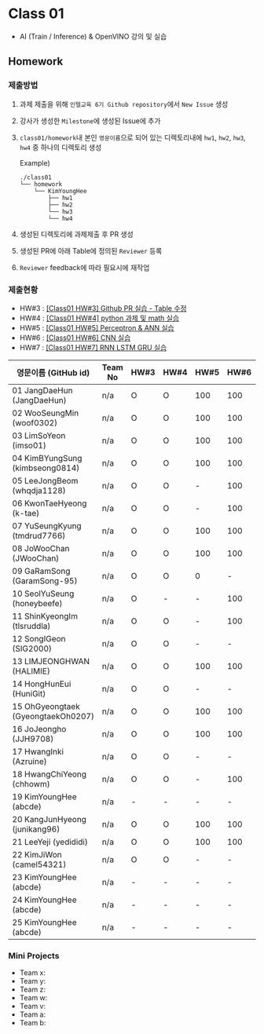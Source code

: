 # Class 01

* AI (Train / Inference) & OpenVINO 강의 및 실습

## Homework

### 제출방법

1. 과제 제출을 위해 `인텔교육 6기 Github repository`에서 `New Issue` 생성

2. 강사가 생성한 `Milestone`에 생성된 Issue에 추가 

3. `class01/homework`내 본인 `영문이름`으로 되어 있는 디렉토리내에 `hw1`, `hw2`, `hw3`, `hw4` 중 하나의 디렉토리 생성

    Example)
    ```
    ./class01
    └── homework
        └── KimYoungHee
            ├── hw1
            ├── hw2
            └── hw3
            └── hw4
    ```

4. 생성된 디렉토리에 과제제출 후 PR 생성

5. 생성된 PR에 아래 Table에 정의된 `Reviewer` 등록

6. `Reviewer` feedback에 따라 필요시에 재작업

### 제출현황

* HW#3 : [[Class01 HW#3] Github PR 실습 - Table 수정](https://github.com/kccistc/intel-06/issues/3)
* HW#4 : [[Class01 HW#4] python 과제 및 math 실습](https://github.com/kccistc/intel-06/issues/4)
* HW#5 : [[Class01 HW#5] Perceptron & ANN 실습](https://github.com/kccistc/intel-06/issues/5)
* HW#6 : [[Class01 HW#6] CNN 실습](https://github.com/kccistc/intel-06/issues/6)
* HW#7 : [[Class01 HW#7] RNN LSTM GRU 실습](https://github.com/kccistc/intel-06/issues/7)

| 영문이름 (GitHub id)           | Team No | HW#3 | HW#4 | HW#5 | HW#6 | HW#7 | Reviewer |
|-------------------------------|---------|------|------|------|------|------|----------|
| 01 JangDaeHun (JangDaeHun) | n/a | O | O | 100 | 100 | - | max5982 |
| 02 WooSeungMin (woof0302) | n/a | O | O | 100 | 100 | 90 | max5982 |
| 03 LimSoYeon (imso01) | n/a | O | O | 100 | 100 | 90 | max5982 |
| 04 KimBYungSung (kimbseong0814) | n/a | O | O | 100 | 100 | 90 | max5982 |
| 05 LeeJongBeom (whqdja1128) | n/a | O | O | - | 100 | - | max5982 |
| 06 KwonTaeHyeong (k-tae) | n/a | O | O | - | 100 | - | J-WBaek |
| 07 YuSeungKyung (tmdrud7766) | n/a | O | O | 100 | 100 | 90 | max5982 |
| 08 JoWooChan   (JWooChan) | n/a | O | O | 100 | 100 | 90 | max5982 |
| 09 GaRamSong (GaramSong-95) | n/a | O | O | 0 | - | - | max5982 |
| 10 SeolYuSeung (honeybeefe) | n/a | O | - | - | 100 | - | max5982 |
| 11 ShinKyeongIm (tlsruddla) | n/a | O | O | - | 100 | 80 | max5982 |
| 12 SongIGeon (SIG2000) | n/a | O | O | - | - | - | max5982 |
| 13 LIMJEONGHWAN (HALIMIE) | n/a | O | O | 100 | 100 | 90 | max5982 |
| 14 HongHunEui (HuniGit) | n/a | O | O | - | - | - | max5982 |
| 15 OhGyeongtaek (GyeongtaekOh0207) | n/a | O | O | 100 | 100 | - | max5982 |
| 16 JoJeongho (JJH9708) | n/a | O | O | 100 | 100 | 90 | mokiya |
| 17 HwangInki (Azruine) | n/a | O | O | - | - | - | mokiya |
| 18 HwangChiYeong (chhowm) | n/a | O | O | - | 100 | 90 | mokiya |
| 19 KimYoungHee (abcde) | n/a | - | - | - | - | - | mokiya |
| 20 KangJunHyeong (junikang96) | n/a | O | O | 100 | 100 | 80 | mokiya |
| 21 LeeYeji (yedididi) | n/a | O | O | 100 | 100 | - | mokiya |
| 22 KimJiWon (camel54321) | n/a | O | O | - | - | - | mokiya |
| 23 KimYoungHee (abcde) | n/a | - | - | - | - | - | mokiya |
| 24 KimYoungHee (abcde) | n/a | - | - | - | - | - | mokiya |
| 25 KimYoungHee (abcde) | n/a | - | - | - | - | - | mokiya |

### Mini Projects

* Team x:
* Team y:
* Team z:
* Team w:
* Team v:
* Team a:
* Team b:
